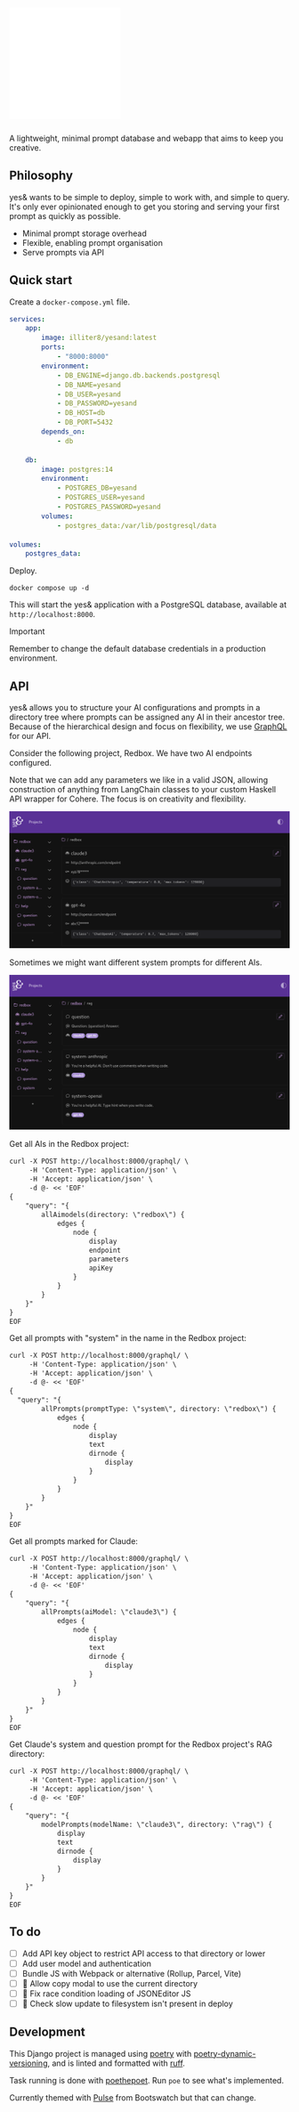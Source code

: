 # <img src="static/images/logo.svg" alt="yes&" width="200" height="200">

A lightweight, minimal prompt database and webapp that aims to keep you creative.

## Philosophy

yes& wants to be simple to deploy, simple to work with, and simple to query. It's only ever opinionated enough to get you storing and serving your first prompt as quickly as possible.

* Minimal prompt storage overhead
* Flexible, enabling prompt organisation
* Serve prompts via API

## Quick start

Create a `docker-compose.yml` file.

```yaml
services:
    app:
        image: illiter8/yesand:latest
        ports:
            - "8000:8000"
        environment:
            - DB_ENGINE=django.db.backends.postgresql
            - DB_NAME=yesand
            - DB_USER=yesand
            - DB_PASSWORD=yesand
            - DB_HOST=db
            - DB_PORT=5432
        depends_on:
            - db

    db:
        image: postgres:14
        environment:
            - POSTGRES_DB=yesand
            - POSTGRES_USER=yesand
            - POSTGRES_PASSWORD=yesand
        volumes:
            - postgres_data:/var/lib/postgresql/data

volumes:
    postgres_data:
```

Deploy.

```console
docker compose up -d
```

This will start the yes& application with a PostgreSQL database, available at `http://localhost:8000`.

> [!IMPORTANT]
> Remember to change the default database credentials in a production environment.

## API

yes& allows you to structure your AI configurations and prompts in a directory tree where prompts can be assigned any AI in their ancestor tree. Because of the hierarchical design and focus on flexibility, we use [GraphQL](https://graphql.org) for our API.

Consider the following project, Redbox. We have two AI endpoints configured. 

Note that we can add any parameters we like in a valid JSON, allowing construction of anything from LangChain classes to your custom Haskell API wrapper for Cohere. The focus is on creativity and flexibility.

<img src="docs/images/redbox-ais.png" alt="Two AIs in the Redbox project.">

Sometimes we might want different system prompts for different AIs.

<img src="docs/images/redbox-prompts.png" alt="System prompts in the Redbox project.">

Get all AIs in the Redbox project: 

```console
curl -X POST http://localhost:8000/graphql/ \
     -H 'Content-Type: application/json' \
     -H 'Accept: application/json' \
     -d @- << 'EOF'
{
    "query": "{ 
        allAimodels(directory: \"redbox\") { 
            edges { 
                node { 
                    display 
                    endpoint 
                    parameters 
                    apiKey 
                }
            } 
        } 
    }"
}
EOF
```

Get all prompts with "system" in the name in the Redbox project: 

```console
curl -X POST http://localhost:8000/graphql/ \
     -H 'Content-Type: application/json' \
     -H 'Accept: application/json' \
     -d @- << 'EOF'
{
  "query": "{ 
        allPrompts(promptType: \"system\", directory: \"redbox\") {
            edges {
                node {
                    display
                    text
                    dirnode {
                        display
                    }
                }
            }
        }
    }"
}
EOF
```

Get all prompts marked for Claude:

```console
curl -X POST http://localhost:8000/graphql/ \
     -H 'Content-Type: application/json' \
     -H 'Accept: application/json' \
     -d @- << 'EOF'
{
    "query": "{ 
        allPrompts(aiModel: \"claude3\") {
            edges {
                node {
                    display
                    text
                    dirnode {
                        display
                    }
                }
            }
        }
    }"
}
EOF
```

Get Claude's system and question prompt for the Redbox project's RAG directory:

```console
curl -X POST http://localhost:8000/graphql/ \
     -H 'Content-Type: application/json' \
     -H 'Accept: application/json' \
     -d @- << 'EOF'
{
    "query": "{ 
        modelPrompts(modelName: \"claude3\", directory: \"rag\") {
            display
            text
            dirnode {
                display
            }
        }
    }"
}
EOF
```


## To do

- [ ] Add API key object to restrict API access to that directory or lower
- [ ] Add user model and authentication
- [ ] Bundle JS with Webpack or alternative (Rollup, Parcel, Vite)
- [ ] 🐛 Allow copy modal to use the current directory
- [ ] 🐛 Fix race condition loading of JSONEditor JS
- [ ] 🐛 Check slow update to filesystem isn't present in deploy

## Development

This Django project is managed using [poetry](https://python-poetry.org) with [poetry-dynamic-versioning](https://pypi.org/project/poetry-dynamic-versioning/), and is linted and formatted with [ruff](https://docs.astral.sh/ruff/).

Task running is done with [poethepoet](https://poethepoet.natn.io/index.html). Run `poe` to see what's implemented.

Currently themed with [Pulse](https://bootswatch.com/pulse/) from Bootswatch but that can change.

